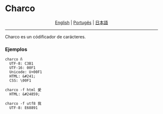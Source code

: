 # Charco

<p align="center">
	<a href="../README.md">English</a> |
	<a href="README-pt.md">Portugês</a> |
	<a href="README-jp.md">日本語</a>
</p>

---

Charco es un códificador de carácteres.

### Ejemplos

```
charco ñ
  UTF-8: C3B1
  UTF-16: 00F1
  Unicode: U+00F1
  HTML: &#241;
  CSS: \00F1

charco -f html 愛
  HTML: &#24859;

charco -f utf8 我
  UTF-8: E68891

```
